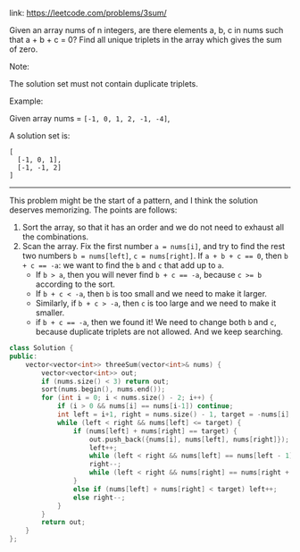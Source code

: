 link: https://leetcode.com/problems/3sum/

Given an array nums of n integers, are there elements a, b, c in nums such that a + b + c = 0? Find all unique triplets in the array which gives the sum of zero.

Note:

The solution set must not contain duplicate triplets.

Example:

Given array nums = `[-1, 0, 1, 2, -1, -4]`,

A solution set is:
```
[
  [-1, 0, 1],
  [-1, -1, 2]
]
```

---
This problem might be the start of a pattern, and I think the solution deserves memorizing. The points are follows:

1. Sort the array, so that it has an order and we do not need to exhaust all the combinations.
2. Scan the array. Fix the first number `a = nums[i]`, and try to find the rest two numbers `b = nums[left]`, `c = nums[right]`. If `a + b + c == 0`, then `b + c == -a`: we want to find the `b` and `c` that add up to `a`.
   - If `b > a`, then you will never find `b + c == -a`, because `c >= b` according to the sort. 
   - If `b + c < -a`, then `b` is too small and we need to make it larger. 
   - Similarly, if `b + c > -a`, then `c` is too large and we need to make it smaller.
   - if `b + c == -a`, then we found it! We need to change both `b` and `c`, because duplicate triplets are not allowed. And we keep searching. 

```cpp
class Solution {
public:
    vector<vector<int>> threeSum(vector<int>& nums) {
        vector<vector<int>> out;
        if (nums.size() < 3) return out;
        sort(nums.begin(), nums.end());
        for (int i = 0; i < nums.size() - 2; i++) {
            if (i > 0 && nums[i] == nums[i-1]) continue;
            int left = i+1, right = nums.size() - 1, target = -nums[i];
            while (left < right && nums[left] <= target) {
                if (nums[left] + nums[right] == target) {
                    out.push_back({nums[i], nums[left], nums[right]});
                    left++;
                    while (left < right && nums[left] == nums[left - 1]) left++;
                    right--;
                    while (left < right && nums[right] == nums[right + 1]) right--; 
                }
                else if (nums[left] + nums[right] < target) left++;
                else right--;
            }    
        }
        return out;    
    }
};
```
